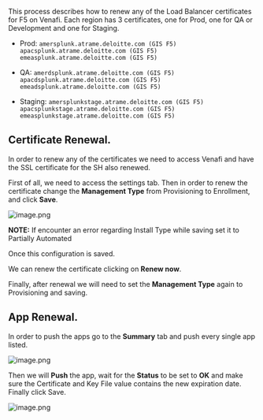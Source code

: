 This process describes how to renew any of the Load Balancer certificates for F5 on Venafi. Each region has 3 certificates, one for Prod, one for QA or Development and one for Staging.
- Prod:
`amersplunk.atrame.deloitte.com (GIS F5)`
`apacsplunk.atrame.deloitte.com (GIS F5)`
`emeasplunk.atrame.deloitte.com (GIS F5)`

- QA:
`amerdsplunk.atrame.deloitte.com (GIS F5)`
`apacdsplunk.atrame.deloitte.com (GIS F5)`
`emeadsplunk.atrame.deloitte.com (GIS F5)`

- Staging:
`amersplunkstage.atrame.deloitte.com (GIS F5)`
`apacsplunkstage.atrame.deloitte.com (GIS F5)`
`emeasplunkstage.atrame.deloitte.com (GIS F5)`

## Certificate Renewal.

In order to renew any of the certificates we need to access Venafi and have the SSL certificate for the SH also renewed.

First of all, we need to access the settings tab. Then in order to renew the certificate change the **Management Type** from Provisioning to Enrollment, and click **Save**.

![image.png](/.attachments/image-edd0ffb0-8729-4e76-af74-c32eb146b0e7.png)

**NOTE:** If encounter an error regarding Install Type while saving set it to Partially Automated

Once this configuration is saved. 

We can renew the certificate clicking on **Renew now**.

Finally, after renewal we will need to set the **Management Type** again to Provisioning and saving.

## App Renewal.

In order to push the apps go to the **Summary** tab and push every single app listed.

![image.png](/.attachments/image-c6df8041-e86c-4b57-978a-4214d1bee805.png)

Then we will **Push** the app, wait for the **Status** to be set to **OK** and make sure the Certificate and Key File value contains the new expiration date. Finally click Save.

![image.png](/.attachments/image-e7cf9d8e-9b53-4520-981c-d9f635aa5824.png)
